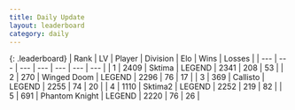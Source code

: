 ```yaml
---
title: Daily Update
layout: leaderboard
category: daily
---
```


{: .leaderboard}
| Rank | LV | Player | Division | Elo | Wins | Losses |
| --- | --- | --- | --- | --- | --- | --- |
| <span data-change="0">1</span> | 2409 | <span title="ID: 353063">Sktima</span> | LEGEND | <span data-change="0">2341</span> | <span data-change="0">208</span> | <span data-change="0">53</span> |
| <span data-change="0">2</span> | 270 | <span title="ID: 744396">Winged Doom</span> | LEGEND | <span data-change="0">2296</span> | <span data-change="0">76</span> | <span data-change="0">17</span> |
| <span data-change="15">3</span> | 369 | <span title="ID: 619928">Callisto</span> | LEGEND | <span data-change="88">2255</span> | <span data-change="15">74</span> | <span data-change="2">20</span> |
| <span data-change="11">4</span> | 1110 | <span title="ID: 402846">Sktima2</span> | LEGEND | <span data-change="56">2252</span> | <span data-change="18">219</span> | <span data-change="4">82</span> |
| <span data-change="-2">5</span> | 691 | <span title="ID: 742939">Phantom Knight</span> | LEGEND | <span data-change="-32">2220</span> | <span data-change="1">76</span> | <span data-change="3">26</span> |